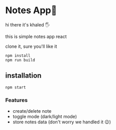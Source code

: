 # Notes App📝
hi there it's khaled 🖐

this is simple notes app react

clone it, sure you'll like it

```
npm install
npm run build
```

## installation
```
npm start
```


### Features
* create/delete note
* toggle mode (dark/light mode)
* store notes data (don't worry we handled it 😉)
